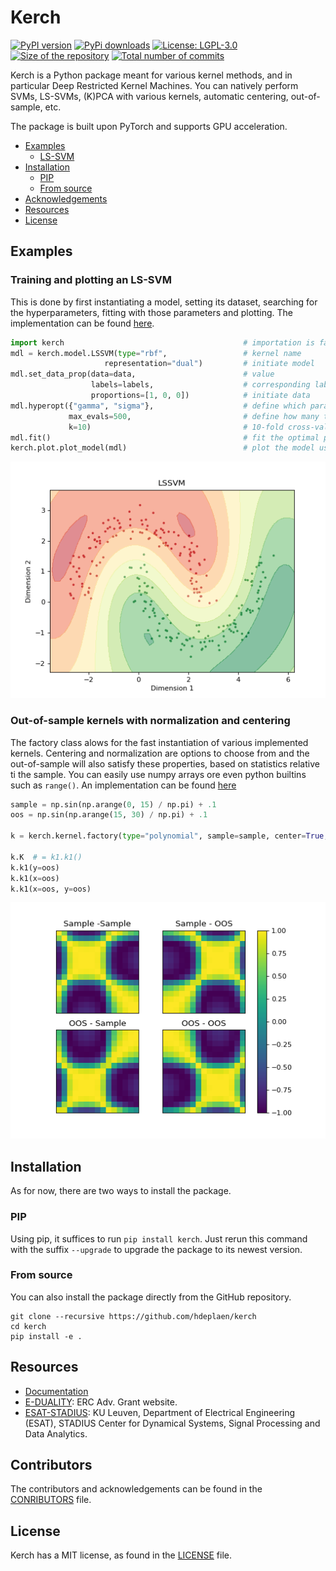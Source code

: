 # Kerch
[![PyPI version](https://img.shields.io/pypi/v/kerch
)](https://pypi.org/project/kerch/)
[![PyPi downloads](https://img.shields.io/pypi/dw/kerch
)](https://pypi.org/project/kerch/)
[![License: LGPL-3.0](https://img.shields.io/github/license/hdeplaen/kerch
)](https://www.gnu.org/licenses/lgpl-3.0.html)
[![Size of the repository](https://img.shields.io/github/repo-size/hdeplaen/kerch
)](https://github.com/hdeplaen/kerch)
[![Total number of commits](https://img.shields.io/github/commit-activity/t/hdeplaen/kerch
)](https://github.com/hdeplaen/kerch/commits/master/)


Kerch is a Python package meant for various kernel methods, and in particular Deep Restricted Kernel Machines. You can natively perform SVMs, LS-SVMs, (K)PCA with various kernels, automatic centering, out-of-sample, etc.

The package is built upon PyTorch and supports GPU acceleration.

<!-- toc -->

* [Examples](#examples)
  - [LS-SVM](#training-and-plotting-an-ls-svm)
* [Installation](#installation)
  - [PIP](#pip)
  - [From source](#from-source)
* [Acknowledgements](#acknowledgements)
* [Resources](#resources)
* [License](#license)

## Examples


### Training and plotting an LS-SVM

This is done by first instantiating a model, setting its dataset, searching for the hyperparameters, fitting with those 
parameters and plotting. The implementation can be found [here](research/misc/lssvm-tuning.py).

```python
import kerch                                        # importation is fast as the modules are only loaded when called
mdl = kerch.model.LSSVM(type="rbf",                 # kernel name
                     representation="dual")         # initiate model
mdl.set_data_prop(data=data,                        # value
                  labels=labels,                    # corresponding labels
                  proportions=[1, 0, 0])            # initiate data
mdl.hyperopt({"gamma", "sigma"},                    # define which parameters to tune
             max_evals=500,                         # define how many trials
             k=10)                                  # 10-fold cross-validation
mdl.fit()                                           # fit the optimal parameters found
kerch.plot.plot_model(mdl)                          # plot the model using the built-in method

```
![The final fitted LS-SVM](docs/_build/html/examples-1.png)



### Out-of-sample kernels with normalization and centering
The factory class alows for the fast instantiation of various implemented kernels. Centering and normalization are 
options to choose from and the out-of-sample will also satisfy these properties, based on statistics relative ti the 
sample. You can easily use numpy arrays ore even python builtins such as `range()`. An implementation can be found 
[here](examples/kernel.py)

```python
sample = np.sin(np.arange(0, 15) / np.pi) + .1
oos = np.sin(np.arange(15, 30) / np.pi) + .1

k = kerch.kernel.factory(type="polynomial", sample=sample, center=True, normalize=True)

k.K  # = k1.k1()
k.k1(y=oos)
k.k1(x=oos)
k.k1(x=oos, y=oos)

```

![A centered and normalized kernel with out-of-sample parts](docs/_build/html/examples-2.png)


## Installation
As for now, there are two ways to install the package.

### PIP
Using pip, it suffices to run `pip install kerch`. Just rerun this command with the suffix `--upgrade` to upgrade the package to its newest version.

### From source
You can also install the package directly from the GitHub repository.
```
git clone --recursive https://github.com/hdeplaen/kerch
cd kerch
pip install -e .
```

## Resources

* [Documentation](https://hdeplaen.github.io/kerch/)
* [E-DUALITY](https://www.esat.kuleuven.be/stadius/E/): ERC Adv. Grant website.
* [ESAT-STADIUS](https://www.esat.kuleuven.be/stadius/): KU Leuven, Department of Electrical Engineering (ESAT), STADIUS Center for
    Dynamical Systems, Signal Processing and Data Analytics.

## Contributors
The contributors and acknowledgements can be found in the [CONRIBUTORS](CONTRIBUTORS) file.

## License
Kerch has a MIT license, as found in the [LICENSE](LICENSE) file.

